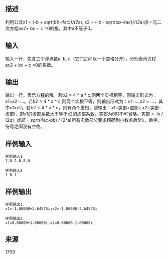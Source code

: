 ## 描述


利用公式x1 = (-b + sqrt(b*b-4*a*c))/(2*a), x2 = (-b - sqrt(b*b-4*a*c))/(2*a)求一元二次方程ax2+ bx + c =0的根，其中a不等于0。

## 输入


输入一行，包含三个浮点数a, b, c（它们之间以一个空格分开），分别表示方程ax2 + bx + c =0的系数。

## 输出


输出一行，表示方程的解。若b2 = 4 * a * c,则两个实根相等，则输出形式为：x1=x2=...。若b2 > 4 * a * c,则两个实根不等，则输出形式为：x1=...;x2 = ...，其中x1>x2。若b2 < 4 * a * c，则有两个虚根，则输出：x1=实部+虚部i; x2=实部-虚部i，即x1的虚部系数大于等于x2的虚部系数，实部为0时不可省略。实部 = -b / (2*a), 虚部 = sqrt(4*a*c-b*b) / (2*a)所有实数部分要求精确到小数点后5位，数字、符号之间没有空格。

## 样例输入


```
样例输入1
1.0 2.0 8.0

样例输入2
1 0 1
```


## 样例输出


```
样例输出1
x1=-1.00000+2.64575i;x2=-1.00000-2.64575i

样例输出2
x1=0.00000+1.00000i;x2=0.00000-1.00000i
```


## 来源


1709

